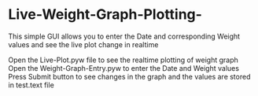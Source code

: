 # Live-Weight-Graph-Plotting-
This simple GUI allows you to enter the Date and corresponding Weight values and see the live plot change in realtime

Open the Live-Plot.pyw file to see the realtime plotting of weight graph
Open the Weight-Graph-Entry.pyw to enter the Date and Weight values
Press Submit button to see changes in the graph and the values are stored in test.text file
